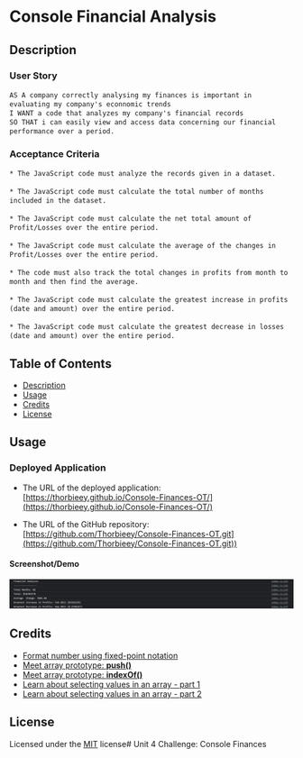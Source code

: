 # Console Financial Analysis

## Description 

### User Story

```
AS A company correctly analysing my finances is important in evaluating my company's econnomic trends
I WANT a code that analyzes my company's financial records
SO THAT i can easily view and access data concerning our financial performance over a period.
```

### Acceptance Criteria

```
* The JavaScript code must analyze the records given in a dataset.

* The JavaScript code must calculate the total number of months included in the dataset.

* The JavaScript code must calculate the net total amount of Profit/Losses over the entire period.

* The JavaScript code must calculate the average of the changes in Profit/Losses over the entire period.

* The code must also track the total changes in profits from month to month and then find the average.

* The JavaScript code must calculate the greatest increase in profits (date and amount) over the entire period.

* The JavaScript code must calculate the greatest decrease in losses (date and amount) over the entire period.

```

## Table of Contents

* [Description](#description)
* [Usage](#usage)
* [Credits](#credits)
* [License](#license)

## Usage 

### Deployed Application

* The URL of the deployed application:
[https://thorbieey.github.io/Console-Finances-OT/](https://thorbieey.github.io/Console-Finances-OT/)

* The URL of the GitHub repository: 
[https://github.com/Thorbieey/Console-Finances-OT.git](https://github.com/Thorbieey/Console-Finances-OT.git))

#### Screenshot/Demo

![Demo showing console display of the financial analysis](./images/demo-finance-analysis.png)

## Credits

* [Format number using fixed-point notation](https://developer.mozilla.org/en-US/docs/Web/JavaScript/Reference/Global_Objects/Number/toFixed)
* [Meet array prototype: **push()**](https://developer.mozilla.org/en-US/docs/Web/JavaScript/Reference/Global_Objects/Array/push#:~:text=The%20push()%20method%20adds,new%20length%20of%20the%20array.)
* [Meet array prototype: **indexOf()**](https://developer.mozilla.org/en-US/docs/Web/JavaScript/Reference/Global_Objects/Array/indexOf)
* [Learn about selecting values in an array - part 1](https://developer.mozilla.org/en-US/docs/Web/JavaScript/Reference/Global_Objects/Math/max)
* [Learn about selecting values in an array - part 2](https://developer.mozilla.org/en-US/docs/Web/JavaScript/Reference/Global_Objects/Math/min)

## License

Licensed under the [MIT](https://choosealicense.com/licenses/mit/) license# Unit 4 Challenge: Console Finances


